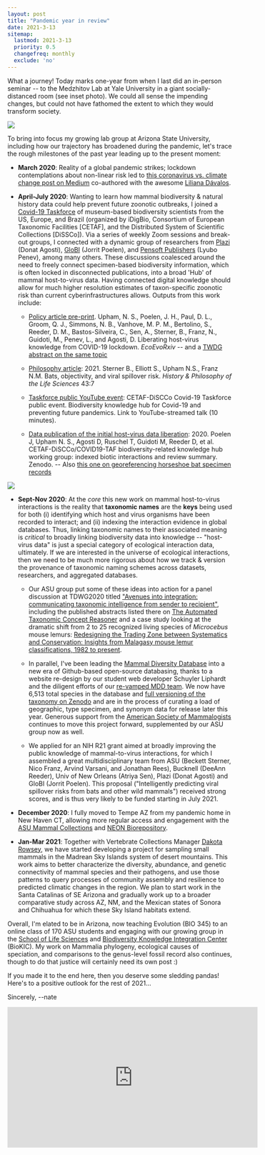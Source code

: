 ```yaml
---
layout: post
title: "Pandemic year in review"
date: 2021-3-13
sitemap:
  lastmod: 2021-3-13
  priority: 0.5
  changefreq: monthly
  exclude: 'no'
---
```


What a journey! Today marks one-year from when I last did an in-person seminar -- to the Medzhitov Lab at Yale University in a giant socially-distanced room (see inset photo). We could all sense the impending changes, but could not have fathomed the extent to which they would transform society.

<img src="https://n8upham.github.io/images/Medzhitov_seminar_13Mar2020.jpg"/>

To bring into focus my growing lab group at Arizona State University, including how our trajectory has broadened during the pandemic, let's trace the rough milestones of the past year leading up to the present moment:

- **March 2020**: Reality of a global pandemic strikes; lockdown contemplations about non-linear risk led to [this coronavirus vs. climate change post on Medium](https://medium.com/@nateupham/coronavirus-was-low-risk-until-it-wasnt-climate-change-is-the-same-bba303d3a420) co-authored with the awesome [Liliana Dávalos](https://lmdavalos.github.io/).

- **April-July 2020**: Wanting to learn how mammal biodiversity & natural history data could help prevent future zoonotic outbreaks, I joined a [Covid-19 Taskforce](https://www.cetaf.org/covid19-taf-communities-taking-action) of museum-based biodiversity scientists from the US, Europe, and Brazil (organized by iDigBio, Consortium of European Taxonomic Facilities [CETAF], and the Distributed System of Scientific Collections [DiSSCo]). Via a series of weekly Zoom sessions and break-out groups, I connected with a dynamic group of researchers from [Plazi](http://plazi.org/) (Donat Agosti), [GloBI](https://www.globalbioticinteractions.org/) (Jorrit Poelen), and [Pensoft Publishers](https://pensoft.net) (Lyubo Penev), among many others. These discussions coalesced around the need to freely connect specimen-based biodiversity information, which is often locked in disconnected publications, into a broad 'Hub' of mammal host-to-virus data. Having connected digital knowledge should allow for much higher resolution estimates of taxon-specific zoonotic risk than current cyberinfrastructures allows. Outputs from this work include: 

    * [Policy article pre-print](https://doi.org/10.32942/osf.io/txekq). Upham, N. S., Poelen, J. H., Paul, D. L., Groom, Q. J., Simmons, N. B., Vanhove, M. P. M., Bertolino, S., Reeder, D. M., Bastos-Silveira, C., Sen, A., Sterner, B., Franz, N., Guidoti, M., Penev, L., and Agosti, D. Liberating host-virus knowledge from COVID-19 lockdown. *EcoEvoRxiv* -- and a [TWDG abstract on the same topic](https://biss.pensoft.net/article/59199/)

    * [Philosophy article](https://doi.org/10.1007/s40656-021-00366-x): 2021. Sterner B., Elliott S., Upham N.S., Franz N.M. Bats, objectivity, and viral spillover risk. *History & Philosophy of the Life Sciences* 43:7

    * [Taskforce public YouTube event](https://youtu.be/Gnywe5hiMLU?t=4728): CETAF-DiSCCo Covid-19 Taskforce public event. Biodiversity knowledge hub for Covid-19 and preventing future pandemics. Link to YouTube-streamed talk (10 minutes).

    * [Data publication of the initial host-virus data liberation](http://doi.org/10.5281/zenodo.3839098): 2020. Poelen J, Upham N. S., Agosti D, Ruschel T, Guidoti M, Reeder D, et al. CETAF-DiSCCo/COVID19-TAF biodiversity-related knowledge hub working group: indexed biotic interactions and review summary. Zenodo. -- Also [this one on georeferencing horseshoe bat specimen records](https://doi.org/10.5281/zenodo.4047200)

<img src="https://n8upham.github.io/images/Fig3_knowledgeGraph_forNIH.png"/>

- **Sept-Nov 2020**: At the *core* this new work on mammal host-to-virus interactions is the reality that **taxonomic names** are the __**keys**__ being used for both (i) identifying which host and virus organisms have been recorded to interact; and (ii) indexing the interaction evidence in global databases. Thus, linking taxonomic names to their associated meaning is *critical* to broadly linking biodiversity data into knowledge -- "host-virus data" is just a special category of ecological interaction data, ultimately.  If we are interested in the universe of ecological interactions, then we need to be much more rigorous about how we track & version the provenance of taxonomic naming schemes across datasets, researchers, and aggregated databases.

    * Our ASU group put some of these ideas into action for a panel discussion at TDWG2020 titled ["Avenues into integration: communicating taxonomic intelligence from sender to recipient"](https://www.tdwg.org/conferences/2020/session-list/#pd01%20avenues%20into%20integration:%20communicating%20taxonomic%20intelligence%20from%20sender%20to%20recipient), including the published abstracts listed there on [The Automated Taxonomic Concept Reasoner](https://doi.org/10.3897/biss.4.59074) and a case study looking at the dramatic shift from 2 to 25 recognized living species of *Microcebus* mouse lemurs: [Redesigning the Trading Zone between Systematics and Conservation: Insights from Malagasy mouse lemur classifications, 1982 to present](https://doi.org/10.3897/biss.4.59234).
    
    * In parallel, I've been leading the [Mammal Diversity Database](https://www.mammaldiversity.org/) into a new era of Github-based open-source databasing, thanks to a website re-design by our student web developer Schuyler Liphardt and the diligent efforts of our [re-vamped MDD team](https://www.mammaldiversity.org/about.html). We now have 6,513 total species in the database and [full versioning of the taxonomy on Zenodo](https://doi.org/10.5281/zenodo.4139722) and are in the process of curating a load of geographic, type specimen, and synonym data for release later this year. Generous support from the [American Society of Mammalogists](http://www.mammalsociety.org/) continues to move this project forward, supplemented by our ASU group now as well.

    * We applied for an NIH R21 grant aimed at broadly improving the public knowledge of mammal-to-virus interactions, for which I assembled a great multidisciplinary team from ASU (Beckett Sterner, Nico Franz, Arvind Varsani, and Jonathan Rees), Bucknell (DeeAnn Reeder), Univ of New Orleans (Atriya Sen), Plazi (Donat Agosti) and GloBI (Jorrit Poelen). This proposal ("Intelligently predicting viral spillover risks from bats and other wild mammals") received strong scores, and is thus very likely to be funded starting in July 2021.

- **December 2020**: I fully moved to Tempe AZ from my pandemic home in New Haven CT, allowing more regular access and engagement with the [ASU Mammal Collections](https://biokic.asu.edu/collections/mammalogy-collection) and [NEON Biorepository](https://www.neonscience.org/data/samples-specimens/neon-biorepository-asu).  

- **Jan-Mar 2021**: Together with Vertebrate Collections Manager [Dakota Rowsey](https://isearch.asu.edu/profile/3716634), we have started developing a project for sampling small mammals in the Madrean Sky Islands system of desert mountains. This work aims to better characterize the diversity, abundance, and genetic connectivity of mammal species and their pathogens, and use those patterns to query processes of community assembly and resilience to predicted climatic changes in the region. We plan to start work in the Santa Catalinas of SE Arizona and gradually work up to a broader comparative study across AZ, NM, and the Mexican states of Sonora and Chihuahua for which these Sky Island habitats extend.

Overall, I'm elated to be in Arizona, now teaching Evolution (BIO 345) to an online class of 170 ASU students and engaging with our growing group in the [School of Life Sciences](https://sols.asu.edu/) and [Biodiversity Knowledge Integration Center](https://biokic.asu.edu/) (BioKIC). My work on Mammalia phylogeny, ecological causes of speciation, and comparisons to the genus-level fossil record also continues, though to do that justice will certainly need its own post :)

If you made it to the end here, then you deserve some sledding pandas!  Here's to a positive outlook for the rest of 2021...

Sincerely, --nate

<iframe width="560" height="315" src="https://www.youtube.com/embed/rMHA_vqLQRk?start=1" frameborder="0" allow="accelerometer; autoplay; clipboard-write; encrypted-media; gyroscope; picture-in-picture" allowfullscreen></iframe>
